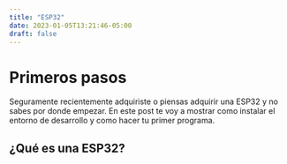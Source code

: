 ```yaml
---
title: "ESP32"
date: 2023-01-05T13:21:46-05:00
draft: false
---
```

# Primeros pasos 

Seguramente recientemente adquiriste o piensas adquirir una ESP32 y no sabes por donde empezar. En este post te voy a mostrar como instalar el entorno de desarrollo y como hacer tu primer programa.

## ¿Qué es una ESP32?
